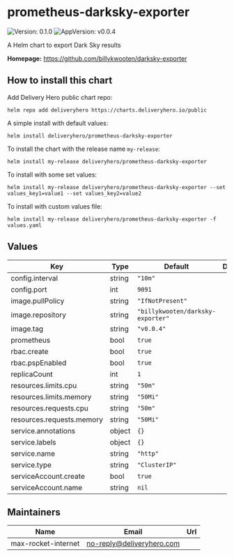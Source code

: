 # prometheus-darksky-exporter

![Version: 0.1.0](https://img.shields.io/badge/Version-0.1.0-informational?style=flat-square) ![AppVersion: v0.0.4](https://img.shields.io/badge/AppVersion-v0.0.4-informational?style=flat-square)

A Helm chart to export Dark Sky results

**Homepage:** <https://github.com/billykwooten/darksky-exporter>

## How to install this chart

Add Delivery Hero public chart repo:

```console
helm repo add deliveryhero https://charts.deliveryhero.io/public
```

A simple install with default values:

```console
helm install deliveryhero/prometheus-darksky-exporter
```

To install the chart with the release name `my-release`:

```console
helm install my-release deliveryhero/prometheus-darksky-exporter
```

To install with some set values:

```console
helm install my-release deliveryhero/prometheus-darksky-exporter --set values_key1=value1 --set values_key2=value2
```

To install with custom values file:

```console
helm install my-release deliveryhero/prometheus-darksky-exporter -f values.yaml
```

## Values

| Key | Type | Default | Description |
|-----|------|---------|-------------|
| config.interval | string | `"10m"` |  |
| config.port | int | `9091` |  |
| image.pullPolicy | string | `"IfNotPresent"` |  |
| image.repository | string | `"billykwooten/darksky-exporter"` |  |
| image.tag | string | `"v0.0.4"` |  |
| prometheus | bool | `true` |  |
| rbac.create | bool | `true` |  |
| rbac.pspEnabled | bool | `true` |  |
| replicaCount | int | `1` |  |
| resources.limits.cpu | string | `"50m"` |  |
| resources.limits.memory | string | `"50Mi"` |  |
| resources.requests.cpu | string | `"50m"` |  |
| resources.requests.memory | string | `"50Mi"` |  |
| service.annotations | object | `{}` |  |
| service.labels | object | `{}` |  |
| service.name | string | `"http"` |  |
| service.type | string | `"ClusterIP"` |  |
| serviceAccount.create | bool | `true` |  |
| serviceAccount.name | string | `nil` |  |

## Maintainers

| Name | Email | Url |
| ---- | ------ | --- |
| max-rocket-internet | no-reply@deliveryhero.com |  |
